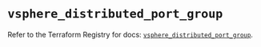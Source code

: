 # `vsphere_distributed_port_group`

Refer to the Terraform Registry for docs: [`vsphere_distributed_port_group`](https://registry.terraform.io/providers/vmware/vsphere/2.14.0/docs/resources/distributed_port_group).
